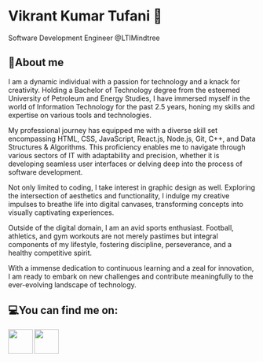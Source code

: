 # Vikrant Kumar Tufani 🙂

Software Development Engineer @LTIMindtree

<!--![](https://github-readme-stats.vercel.app/api?username=VikrantTufani1999&show_icons=true&line_height=30)-->

## 🧐About me 

<!--Hi, I am Vikrant Kumar Tufani and I’m a CSE graduate from the University of Petroleum and Energy Studies, Dehradun. I am mainly skilled in java, springboot, MySQL, React and javascript. I'm passionate about contributing to the developer community and like to explore open source sometimes. In my freetime, I watch content on new topics, listen to music, read blogs and stay updated about world affairs. My goal is to remain focused on what I do and be good at it. -->  

I am a dynamic individual with a passion for technology and a knack for creativity. Holding a Bachelor of Technology degree from the esteemed University of Petroleum and Energy Studies, I have immersed myself in the world of Information Technology for the past 2.5 years, honing my skills and expertise on various tools and technologies.

My professional journey has equipped me with a diverse skill set encompassing HTML, CSS, JavaScript, React.js, Node.js, Git, C++, and Data Structures & Algorithms. This proficiency enables me to navigate through various sectors of IT with adaptability and precision, whether it is developing seamless user interfaces or delving deep into the process of software development.

Not only limited to coding, I take interest in graphic design as well. Exploring the intersection of aesthetics and functionality, I indulge my creative impulses to breathe life into digital canvases, transforming concepts into visually captivating experiences.

Outside of the digital domain, I am an avid sports enthusiast. Football, athletics, and gym workouts are not merely pastimes but integral components of my lifestyle, fostering discipline, perseverance, and a healthy competitive spirit.

With a immense dedication to continuous learning and a zeal for innovation, I am ready to embark on new challenges and contribute meaningfully to the ever-evolving landscape of technology.


<!--## ⚡Skills :desktop_computer: :keyboard:

* Java
* Spring
* MySQL & DBMS
* Javascript & React
* C++ 
* Azure / AWS
* Python
* HTML
* CSS -->

## 💻You can find me on:

<a href="https://www.linkedin.com/in/vikranttufani1999">
  <img align="left" width="50px" src="https://img.icons8.com/fluency/344/linkedin.png" />
</a>
<a href = "mailto: vikrant.tufani99@gmail.com">
  <img align="left" width="50px" src="https://img.icons8.com/color/344/gmail-new.png" />
</a>

<!--LinkedIn: *[Vikrant Tufani](https://www.linkedin.com/in/vikranttufani1999/)-->

<!--
Here are some ideas to get you started:

- 🔭 I’m currently working on ...
- 🌱 I’m currently learning ...
- 👯 I’m looking to collaborate on ...
- 🤔 I’m looking for help with ...
- 💬 Ask me about ...
- 📫 How to reach me:
# Links:

- 😄 Pronouns: ...
- ⚡ Fun fact: ...
-->
